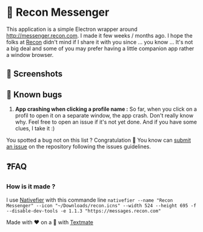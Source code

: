 # 💬 Recon Messenger

This application is a simple Electron wrapper around http://messenger.recon.com. I made it few weeks / months ago. I hope the folks at [Recon](http://recon.com) didn't mind if I share it with you since ... you know ... It's not a big deal and some of you may prefer having a little companion app rather a window browser.

## 📸 Screenshots

## 🐛 Known bugs

1. **App crashing when clicking a profile name :** So far, when you click on a profil to open it on a separate window, the app crash. Don't really know why. Feel free to open an issue if it's not yet done. And if you have some clues, I take it :) 

You spotted a bug not on this list ? Congratulation 🎉 You know can [submit an issue](https://github.com/clawfire/recon-messenger/issues) on the repository following the issues guidelines.

## ❓FAQ

### How is it made ?
I use [Nativefier](https://github.com/jiahaog/nativefier) with this commande line `nativefier --name "Recon Messenger" --icon "~/Downloads/recon.icns" --width 524 --height 695 -f --disable-dev-tools -e 1.1.3 "https://messages.recon.com"`

Made with ❤️ on a  with [Textmate](https://macromates.com/)